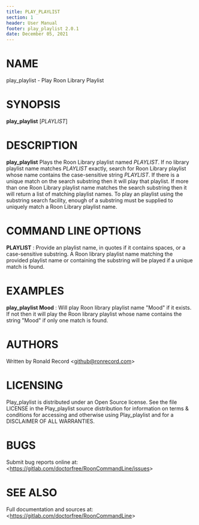 ```yaml
---
title: PLAY_PLAYLIST
section: 1
header: User Manual
footer: play_playlist 2.0.1
date: December 05, 2021
---
```

# NAME
play_playlist - Play Roon Library Playlist

# SYNOPSIS
**play_playlist** [*PLAYLIST*]

# DESCRIPTION
**play_playlist** Plays the Roon Library playlist named *PLAYLIST*. If no library playlist name matches *PLAYLIST* exactly, search for Roon Library playlist whose name contains the case-sensitive string *PLAYLIST*. If there is a unique match on the search substring then it will play that playlist. If more than one Roon Library playlist name matches the search substring then it will return a list of matching playlist names. To play an playlist using the substring search facility, enough of a substring must be supplied to uniquely match a Roon Library playlist name.

# COMMAND LINE OPTIONS
**PLAYLIST**
:  Provide an playlist name, in quotes if it contains spaces, or a case-sensitive substring. A Roon library playlist name matching the provided playlist name or containing the substring will be played if a unique match is found.

# EXAMPLES
**play_playlist Mood**
: Will play Roon library playlist name "Mood" if it exists. If not then it will play the Roon library playlist whose name contains the string "Mood" if only one match is found.

# AUTHORS
Written by Ronald Record &lt;github@ronrecord.com&gt;

# LICENSING
Play_playlist is distributed under an Open Source license.
See the file LICENSE in the Play_playlist source distribution
for information on terms &amp; conditions for accessing and
otherwise using Play_playlist and for a DISCLAIMER OF ALL WARRANTIES.

# BUGS
Submit bug reports online at: &lt;https://gitlab.com/doctorfree/RoonCommandLine/issues&gt;

# SEE ALSO
Full documentation and sources at: &lt;https://gitlab.com/doctorfree/RoonCommandLine&gt;

